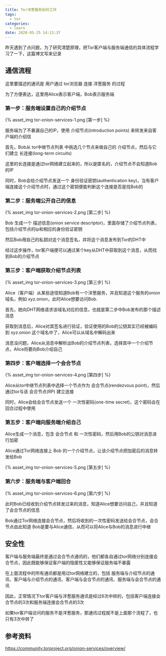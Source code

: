 ```yaml
---
title: Tor洋葱服务如何工作
tags:
  - tor
categories:
  - learn
date: 2020-05-25 14:13:37
---
```


昨天遇到了点问题，为了研究清楚原理，把Tor客户端与服务端通信的具体流程学习了一下，这篇博文写来记录

## 通信流程

这里要描述的通讯是 用户通过 tor浏览器 连接 洋葱服务 的过程

为了方便表达，这里用Alice表示客户端，Bob表示服务端

### 第一步：服务端设置自己的介绍节点

{% asset_img tor-onion-services-1.png [第一步] %}

服务端为了不暴漏自己的IP，使用 介绍节点(introduction points) 来转发来自客户端的介绍信

首先，Bob从 tor中继节点列表 中挑选几个节点来做自己的 介绍节点，然后与它们建立 长连接(long-term circuits)

这里的长连接是通过tor网络建立起来的，所以是匿名的，介绍节点不会知道Bob的IP

同时，Bob会给介绍节点发送一个 身份验证密钥(authentication key)，当有客户端连接这个介绍节点时，通过这个密钥便能判断这个连接是否是找Bob的

### 第二步：服务端公开自己的信息

{% asset_img tor-onion-services-2.png [第二步] %}

Bob 生成一个 描述信息(onion service descriptor)，里面存储了介绍节点列表，包括介绍节点的ip和相应的身份验证密钥

然后Bob用自己的私钥对这个消息签名，并将这个消息发布到Tor的DHT中

经过这步操作，tor客户端便可以通过某个key从DHT中获取到这个消息，从而找到Bob的介绍节点

### 第三步：客户端获取介绍节点列表

{% asset_img tor-onion-services-3.png [第三步] %}

Alice（客户端）从某些途径知道Bob有一个洋葱服务，并且知道这个服务的onion域名，例如 xyz.onion，此时Alice想要访问Bob.

首先，她向DHT网络请求该域名对应的信息，也就是第二步中Bob发布的那个描述消息

获取到消息后，Alice对其签名进行验证，验证使用的Bob的公钥其实已经被编码到 xyz.onion 这个域名中了，Alice可以从域名中解码出来

消息没问题，Alice从消息中解析出Bob的介绍节点列表，选择其中一个介绍节点，Alice将要向Bob介绍自己

### 第四步：客户端选择一个会合节点

{% asset_img tor-onion-services-4.png [第四步] %}

Alice从tor中继节点列表中选择一个节点作为 会合节点(rendezvous point)，然后通过tor与该 会合节点(RP) 建立连接

同时，Alice会给会合节点发送一个 一次性密码(one-time secret)，这个密码会在回合过程中使用

### 第五步：客户端向服务端介绍自己

Alice生成一个消息，包含 会合节点 和 一次性密码，然后用Bob的公钥对消息进行加密

Alice通过Tor网络连接上 Bob 的一个介绍节点，让该介绍节点把加密后的消息转发给Bob

{% asset_img tor-onion-services-5.png [第五步] %}

### 第六步：服务端与客户端回合

{% asset_img tor-onion-services-6.png [第六步] %}

此时Bob已经收到介绍节点转发过来的消息，知道Alice想要访问自己，并且知道了会合节点的信息

Bob通过Tor网络连接会合节点，然后将收到的一次性密码发送给会合节点，会合节点由此知道 Bob是要与Alice通信，从而可以将Alice与Bob的消息进行中继


## 安全性

客户端与服务端最终是通过会合节点通讯的，他们都各自通过tor网络分别连接会合节点，因此既能够保证客户端的隐匿性又能够保证服务端不暴露

在上面流程中的所有通讯都是用过tor网络建立的，包括 服务端与介绍节点的通讯、客户端与介绍节点的通讯、客户端与会合节点的通讯、服务端与会合节点的通讯

因此，正常情况下tor客户端与洋葱服务通讯是经过6次中转的，包括客户端连接会合节点的3次和服务端连接会合节点的3次

如果tor客户端访问的服务不是洋葱服务，那通讯过程就不是上面那个流程了，也只有3次中转了

## 参考资料

https://community.torproject.org/onion-services/overview/